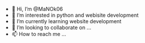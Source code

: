 - 👋 Hi, I’m @MaNOk06
- 👀 I’m interested in python and webisite development
- 🌱 I’m currently learning website development
- 💞️ I’m looking to collaborate on ...
- 📫 How to reach me ...

<!---
MaNOk06/MaNOk06 is a ✨ special ✨ repository because its `README.md` (this file) appears on your GitHub profile.
You can click the Preview link to take a look at your changes.
--->
